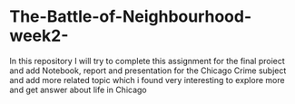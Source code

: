 # The-Battle-of-Neighbourhood-week2-
In this repository I will try to complete this assignment for the final proiect and add Notebook, report and presentation for the Chicago Crime subject and add more related topic which i found very interesting to explore more and get answer about life in Chicago
